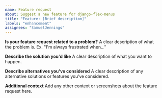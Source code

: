 ```yaml
---
name: Feature request
about: Suggest a new feature for django-flex-menus
title: "Feature: [Brief description]"
labels: "enhancement"
assignees: "SamuelJennings"
---
```


**Is your feature request related to a problem?**
A clear description of what the problem is. Ex. "I'm always frustrated when..."

**Describe the solution you'd like**
A clear description of what you want to happen.

**Describe alternatives you've considered**
A clear description of any alternative solutions or features you've considered.

**Additional context**
Add any other context or screenshots about the feature request here.
